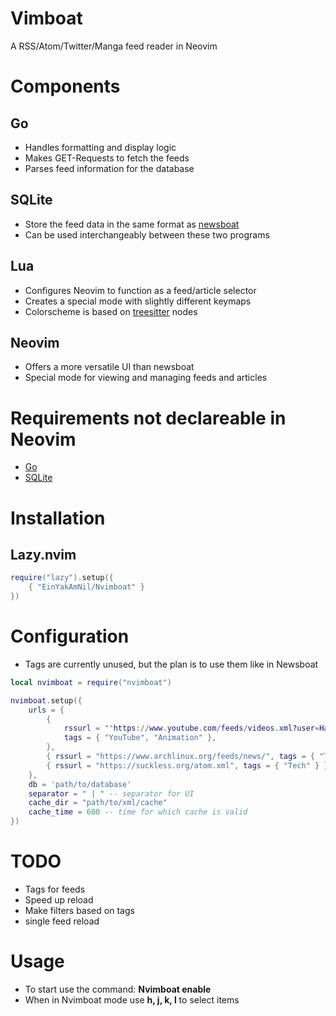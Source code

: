 # Vimboat

A RSS/Atom/Twitter/Manga feed reader in Neovim

# Components 

## Go

- Handles formatting and display logic
- Makes GET-Requests to fetch the feeds
- Parses feed information for the database

## SQLite

- Store the feed data in the same format as [newsboat](https://newsboat.org/)
- Can be used interchangeably between these two programs

## Lua

- Configures Neovim to function as a feed/article selector
- Creates a special mode with slightly different keymaps
- Colorscheme is based on [treesitter](https://tree-sitter.github.io/tree-sitter/) nodes

## Neovim

- Offers a more versatile UI than newsboat
- Special mode for viewing and managing feeds and articles

# Requirements not declareable in Neovim

- [Go](https://go.dev/)
- [SQLite](https://www.sqlite.org/index.html)

# Installation

## Lazy.nvim
```lua
require("lazy").setup({
    { "EinYakAmNil/Nvimboat" }
})
```

# Configuration

+ Tags are currently unused, but the plan is to use them like in Newsboat

```lua
local nvimboat = require("nvimboat")

nvimboat.setup({
    urls = {
        {
            rssurl = ""https://www.youtube.com/feeds/videos.xml?user=Harry101UK,
            tags = { "YouTube", "Animation" },
        },
        { rssurl = "https://www.archlinux.org/feeds/news/", tags = { "Tech" } },
        { rssurl = "https://suckless.org/atom.xml", tags = { "Tech" } },
    },
    db = 'path/to/database'
    separator = " | " -- separator for UI
    cache_dir = "path/to/xml/cache"
    cache_time = 600 -- time for which cache is valid
})
```

# TODO

- Tags for feeds
- Speed up reload
- Make filters based on tags
- single feed reload

# Usage

- To start use the command: **Nvimboat enable**
- When in Nvimboat mode use **h, j, k, l** to select items
